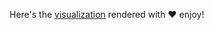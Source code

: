 Here's the [visualization](https://render.githubusercontent.com/view/geojson?url=https://raw.githubusercontent.com/SijiaLi/GoogleMapsStars/master/nyc.geojson) rendered with ❤ enjoy!
